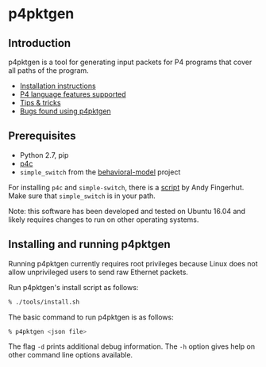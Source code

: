 # p4pktgen


## Introduction

p4pktgen is a tool for generating input packets for P4 programs that
cover all paths of the program.

* [Installation instructions](#installing-and-running-p4pktgen)
* [P4 language features supported](README-P4-language-features.md)
* [Tips & tricks](docs/tips-and-tricks.md)
* [Bugs found using p4pktgen](docs/success-stories.md)


## Prerequisites

- Python 2.7, pip
- [p4c](https://github.com/p4lang/p4c)
- `simple_switch` from the [behavioral-model](https://github.com/p4lang/behavioral-model) project

For installing `p4c` and `simple-switch`, there is a
[script](https://github.com/jafingerhut/p4-guide/blob/master/bin/install-p4dev.sh)
by Andy Fingerhut.  Make sure that `simple_switch` is in your path.

Note: this software has been developed and tested on Ubuntu 16.04
and likely requires changes to run on other operating systems.


## Installing and running p4pktgen

Running p4pktgen currently requires root privileges because Linux
does not allow unprivileged users to send raw Ethernet packets.

Run p4pktgen's install script as follows:
```bash
% ./tools/install.sh
```

The basic command to run p4pktgen is as follows:

```bash
% p4pktgen <json file>
```

The flag `-d` prints additional debug information.  The `-h` option
gives help on other command line options available.
